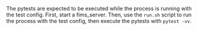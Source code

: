 The pytests are expected to be executed while the process is running with the test config. First, start a fims_server. Then, use the `run.sh` script to run the process with the test config, then execute the pytests with `pytest -vv`.